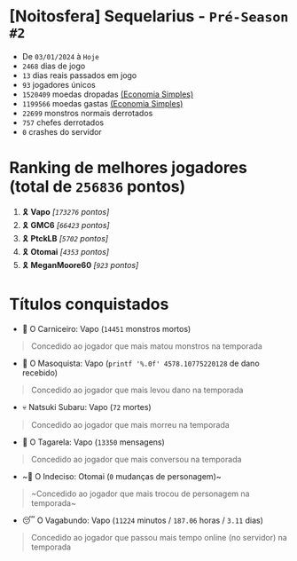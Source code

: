 # [Noitosfera] Sequelarius - `Pré-Season #2`
- De `03/01/2024` à `Hoje`
- `2468` dias de jogo
- `13` dias reais passados em jogo
- `93` jogadores únicos
- `1520409` moedas dropadas [(Economia Simples)](https://github.com/otomay/Economia-Simples)
- `1199566` moedas gastas [(Economia Simples)](https://github.com/otomay/Economia-Simples)
- `22699` monstros normais derrotados
- `757` chefes derrotados
- `0` crashes do servidor

# Ranking de melhores jogadores (total de `256836` pontos)
1. 🎗️ **Vapo** *[`173276` pontos]*
2. 🎗️ **GMC6** *[`66423` pontos]*
3. 🎗️ **PtckLB** *[`5702` pontos]*
4. 🎗️ **Otomai** *[`4353` pontos]*
5. 🎗️ **MeganMoore60** *[`923` pontos]*

# Títulos conquistados
- 👹 O Carniceiro: Vapo (`14451` monstros mortos)
> Concedido ao jogador que mais matou monstros na temporada
- 🥵 O Masoquista: Vapo (`printf '%.0f' 4578.10775220128` de dano recebido)
> Concedido ao jogador que mais levou dano na temporada
- 💀 Natsuki Subaru: Vapo (`72` mortes)
> Concedido ao jogador que mais morreu na temporada
- 🦜 O Tagarela: Vapo (`13350` mensagens)
> Concedido ao jogador que mais conversou na temporada
- ~🤔 O Indeciso: Otomai (`0` mudanças de personagem)~
> ~Concedido ao jogador que mais trocou de personagem na temporada~
- 😴 O Vagabundo: Vapo (`11224` minutos / `187.06` horas / `3.11` dias)
> Concedido ao jogador que passou mais tempo online (no servidor) na temporada
